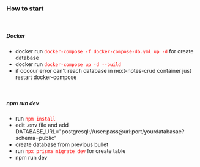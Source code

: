 <h3>How to start</h3>
<br/>
<h5>Docker</h5>
<ul type="1">
  <li>docker run <code style="color : red">docker-compose -f docker-compose-db.yml up -d</code> for create database</li>
  <li>docker run <code style="color : red">docker-compose up -d --build</code></li>
  <li>if occour error can't reach database in next-notes-crud container just restart docker-compose</li>
</ul>
<br/>
<h5>npm run dev</h5>
<ul type="1">
  <li>run <code style="color : red">npm install</code></li>
  <li>edit .env file and add DATABASE_URL="postgresql://user:pass@url:port/yourdatabasae?schema=public"</li>
  <li>create database from previous bullet</li>
  <li>run <code style="color : red">npx prisma migrate dev</code> for create table</li>
  <li>npm run dev</li>
</ul>

